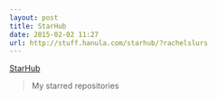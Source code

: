 ```yaml
---
layout: post
title: StarHub
date: 2015-02-02 11:27
url: http://stuff.hanula.com/starhub/?rachelslurs
---
```

[StarHub](http://stuff.hanula.com/starhub/?rachelslurs)

> My starred repositories